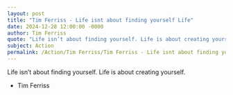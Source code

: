 ```yaml
---
layout: post
title: "Tim Ferriss - Life isnt about finding yourself Life"
date: 2024-12-28 12:00:00 -0000
author: Tim Ferriss
quote: "Life isn’t about finding yourself. Life is about creating yourself."
subject: Action
permalink: /Action/Tim Ferriss/Tim Ferriss - Life isnt about finding yourself Life
---
```


Life isn’t about finding yourself. Life is about creating yourself.

- Tim Ferriss
